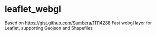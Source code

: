 # leaflet_webgl
Based on https://gist.github.com/Sumbera/11114288
Fast webgl layer for Leaflet, supporting Geojson and Shapefiles
